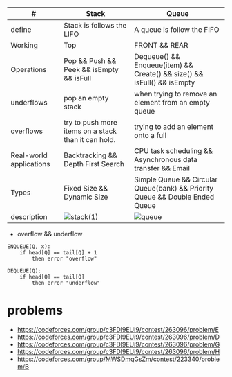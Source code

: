| # | Stack |Queue |
| --------------- | --------------- | --------------- |
| define | Stack is follows the LIFO  |  A queue is follow the FIFO  |
| Working | Top  | FRONT && REAR  |
| Operations | Pop && Push && Peek && isEmpty && isFull | Dequeue()  && Enqueue(item)  && Create()  && size() && isFull()  && isEmpty|
| underflows | pop an empty stack  | when trying to remove an element from an empty queue|
| overflows |try to push more items on a stack than it can hold. | trying to add an element onto a full |
| Real-world applications |Backtracking && Depth First Search	| CPU task scheduling && Asynchronous data transfer && Email |
| Types |Fixed Size  && Dynamic Size   |Simple Queue && Circular Queue(bank) && Priority Queue && Double Ended Queue |
| description | ![stack(1)](https://github.com/ebrahimabdallah/Introduction_to_Algorithms/assets/119238955/0d8c6491-9aad-4e3c-a5c5-c894604f4a6d)| ![queue](https://github.com/ebrahimabdallah/Introduction_to_Algorithms/assets/119238955/0a3114af-5e14-458c-b14e-4cd6b7ee68d2)|




* overflow && underflow
```
ENQUEUE(Q, x):
	if head[Q] == tail[Q] + 1
		then error "overflow"
	 
DEQUEUE(Q):
	if head[Q] == tail[Q]
		then error "underflow"
 ```

 # problems
* https://codeforces.com/group/c3FDl9EUi9/contest/263096/problem/E
* https://codeforces.com/group/c3FDl9EUi9/contest/263096/problem/D
* https://codeforces.com/group/c3FDl9EUi9/contest/263096/problem/G
* https://codeforces.com/group/c3FDl9EUi9/contest/263096/problem/H
* https://codeforces.com/group/MWSDmqGsZm/contest/223340/problem/B
